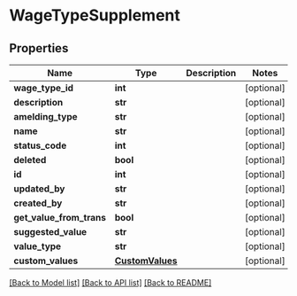 # WageTypeSupplement

## Properties
Name | Type | Description | Notes
------------ | ------------- | ------------- | -------------
**wage_type_id** | **int** |  | [optional] 
**description** | **str** |  | [optional] 
**amelding_type** | **str** |  | [optional] 
**name** | **str** |  | [optional] 
**status_code** | **int** |  | [optional] 
**deleted** | **bool** |  | [optional] 
**id** | **int** |  | [optional] 
**updated_by** | **str** |  | [optional] 
**created_by** | **str** |  | [optional] 
**get_value_from_trans** | **bool** |  | [optional] 
**suggested_value** | **str** |  | [optional] 
**value_type** | **str** |  | [optional] 
**custom_values** | [**CustomValues**](CustomValues.md) |  | [optional] 

[[Back to Model list]](../README.md#documentation-for-models) [[Back to API list]](../README.md#documentation-for-api-endpoints) [[Back to README]](../README.md)

